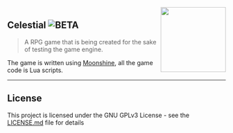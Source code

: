 <img src="bin/icon.ico" align="right" width="150" />

## Celestial ![BETA](https://img.shields.io/static/v1?label=stage&message=beta&color=orange)
> A RPG game that is being created for the sake of testing the game engine.

The game is written using [Moonshine](https://github.com/b0ryakha/Moonshine-Lua-loader), all the game code is Lua scripts.

---

## License
This project is licensed under the GNU GPLv3 License - see the [LICENSE.md](LICENSE.md) file for details
